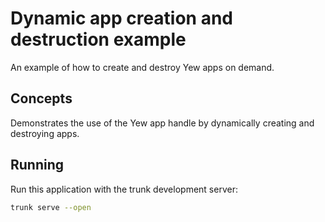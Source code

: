 # Dynamic app creation and destruction example

An example of how to create and destroy Yew apps on demand.

## Concepts

Demonstrates the use of the Yew app handle by dynamically creating and destroying apps.

## Running

Run this application with the trunk development server:

```bash
trunk serve --open
```